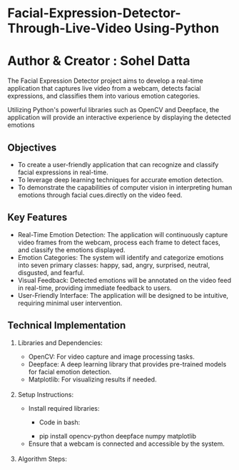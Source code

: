 # Facial-Expression-Detector-Through-Live-Video Using-Python
<h1>Author & Creator : Sohel Datta</h1>
The Facial Expression Detector project aims to develop a real-time application that captures live video from a webcam, detects facial expressions, 
and classifies them into various emotion categories.

Utilizing Python's powerful libraries such as OpenCV and Deepface, the application will provide an interactive experience by displaying the detected emotions 

<b><h2>Objectives</b></h2>
<ul>
<li>To create a user-friendly application that can recognize and classify facial expressions in real-time.</li>
<li>To leverage deep learning techniques for accurate emotion detection.</li>
<li>To demonstrate the capabilities of computer vision in interpreting human emotions through facial cues.directly on the video feed.</li>
</ul>

<h2><b>Key Features</b></h2>
<ul>
<li>Real-Time Emotion Detection: The application will continuously capture video frames from the webcam, process each frame to detect faces, and 
classify the emotions displayed.
</li>
<li>Emotion Categories: The system will identify and categorize emotions into seven primary classes: happy, sad, angry, surprised, neutral, disgusted, and fearful.
</li>
<li>Visual Feedback: Detected emotions will be annotated on the video feed in real-time, providing immediate feedback to users.
</li>  
<li>User-Friendly Interface: The application will be designed to be intuitive, requiring minimal user intervention.
</li>
</ul>

<h2><b>Technical Implementation</b></h2>
<ol>
<li>Libraries and Dependencies:</li>

<ul>
  <li>OpenCV: For video capture and image processing tasks.</li>
  <li>Deepface: A deep learning library that provides pre-trained models for facial emotion detection.</li>
  <li>Matplotlib: For visualizing results if needed.</li>
</ul>
<br><li>Setup Instructions:</li>
<ul>
  <li>Install required libraries:</li>
  <ul>  
  <li>Code in bash:</li>
  </ul>
  <ul>
  <li>pip install opencv-python deepface numpy matplotlib</li>
  </ul>
  <li>Ensure that a webcam is connected and accessible by the system.</li>
</ul>
<br><li>Algorithm Steps:</li>
</ul>

</ol>
